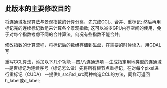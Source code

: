 ## 此版本的主要修改目的

将连通域发现算法与景观指数的计算分离，先完成CCL、合并、重标记;
然后再用标记完的连续标记数组来计算各个景观指数;
这可以减少GPU内存空间的使用，免于对每个指数考虑不同的合并算法。何况有些指数不能合并;



修改指数的计算流程，将标记后的数组存储到磁盘，在需要的时候读入，用GDAL写

重写CCL算法，添加以下几个功能
	--四/八连通选项
	--生成指定用地类型的连通域
	--是否标记为连续序号（标记怎么做）先将所有根节点重标记，在对每个pixel进行重标记（CUDA）
	--提供h_src和d_src两种构造CCL的方法，同样可返回h_label或d_label;